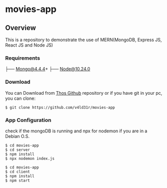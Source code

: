 # movies-app

## Overview

This is a repository to demonstrate the use of MERN(MongoDB, Express JS, React JS and Node JS)

### Requirements
├── Mongo@4.4.4+
├── Node@10.24.0


### Download 
You can Download from [Thos Github](https://github.com/v4ld31r/movies-app) repository
or if you have git in your pc, you can clone:
```
$ git clone https://github.com/v4ld31r/movies-app
```

### App Configuration
check if the mongoDB is running
and npx for nodemon if you are in a Debian O.S. 

```
$ cd movies-app
$ cd server
$ npm install
$ npx nodemon index.js
```

```
$ cd movies-app
$ cd client
$ npm install
$ npm start
```
